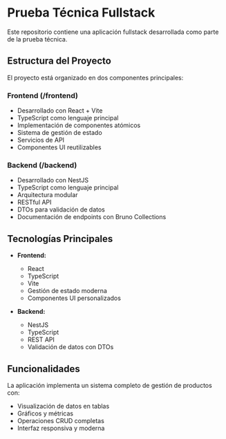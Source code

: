 # Prueba Técnica Fullstack

Este repositorio contiene una aplicación fullstack desarrollada como parte de la prueba técnica.

## Estructura del Proyecto

El proyecto está organizado en dos componentes principales:

### Frontend (/frontend)
- Desarrollado con React + Vite
- TypeScript como lenguaje principal
- Implementación de componentes atómicos
- Sistema de gestión de estado
- Servicios de API
- Componentes UI reutilizables

### Backend (/backend)
- Desarrollado con NestJS
- TypeScript como lenguaje principal
- Arquitectura modular
- RESTful API
- DTOs para validación de datos
- Documentación de endpoints con Bruno Collections

## Tecnologías Principales

- **Frontend:**
  - React
  - TypeScript
  - Vite
  - Gestión de estado moderna
  - Componentes UI personalizados

- **Backend:**
  - NestJS
  - TypeScript
  - REST API
  - Validación de datos con DTOs

## Funcionalidades

La aplicación implementa un sistema completo de gestión de productos con:
- Visualización de datos en tablas
- Gráficos y métricas
- Operaciones CRUD completas
- Interfaz responsiva y moderna
